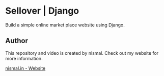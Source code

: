 # Sellover | Django

Build a simple online market place website using Django.




## Author
This repository and video is created by nismal. Check out my website for more information.

[nismal.in - Website](https://nismal.in)
